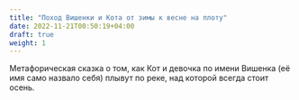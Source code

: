```yaml
---
title: "Поход Вишенки и Кота от зимы к весне на плоту"
date: 2022-11-21T00:50:19+04:00
draft: true
weight: 1
---
```


Метафорическая сказка о том, как Кот и девочка по имени Вишенка (её имя само назвало себя) плывут по реке, над которой всегда стоит осень. 